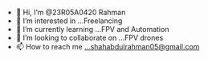 - 👋 Hi, I’m @23R05A0420 Rahman
- 👀 I’m interested in ...Freelancing
- 🌱 I’m currently learning ...FPV and Automation
- 💞️ I’m looking to collaborate on ...FPV drones
- 📫 How to reach me ...shahabdulrahman05@gmail.com

<!---
23R05A0420/23R05A0420 is a ✨ special ✨ repository because its `README.md` (this file) appears on your GitHub profile.
You can click the Preview link to take a look at your changes.
--->
